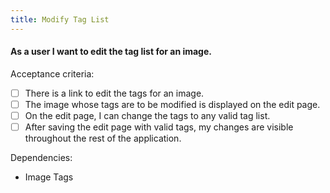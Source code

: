 ```yaml
---
title: Modify Tag List
---
```


#### As a user I want to edit the tag list for an image.

Acceptance criteria:
- [ ] There is a link to edit the tags for an image.
- [ ] The image whose tags are to be modified is displayed on the edit page.
- [ ] On the edit page, I can change the tags to any valid tag list.
- [ ] After saving the edit page with valid tags, my changes are visible
  throughout the rest of the application.

Dependencies:
- Image Tags
